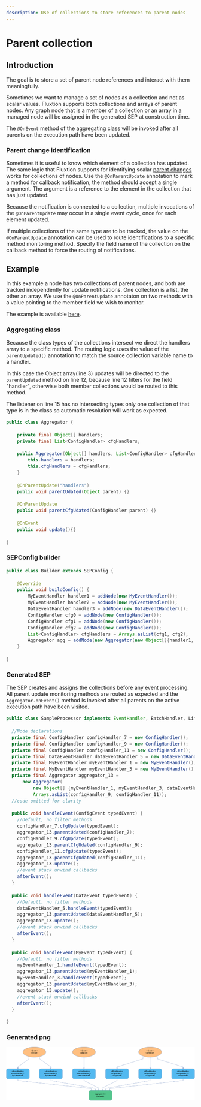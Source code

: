 ```yaml
---
description: Use of collections to store references to parent nodes
---
```


# Parent collection

## Introduction

The goal is to store a set of parent node references and interact with them meaningfully.

Sometimes we want to manage a set of nodes as a collection and not as scalar values. Fluxtion supports both collections and arrays of parent nodes. Any graph node that is a member of a collection or an array in a managed node will be assigned in the generated SEP at construction time.

The `@OnEvent` method of the aggregating class will be invoked after all parents on the execution path have been updated.

### Parent change identification

Sometimes it is useful to know which element of a collection has updated. The same logic that Fluxtion supports for identifying scalar [parent changes](parent-source-identification.md) works for collections of nodes. Use the `@OnParentUpdate` annotation to mark a method for callback notification, the method should accept a single argument. The argument is a reference to the element in the collection that has just updated. 

Because the notification is connected to a collection, multiple invocations of the `@OnParentUpdate` may occur in a single event cycle, once for each element updated.

If multiple collections of the same type are to be tracked, the value on the `@OnParentUpdate` annotation can be used to route identifications to a specific method monitoring method. Specify the field name of the collection on the callback method to force the routing of notifications. 

## Example

In this example a node has two collections of parent nodes, and both are tracked independently for update notifications. One collection is a list, the other an array. We use the `@OnParentUpdate` annotaton on two methods with a value pointing to the member field we wish to monitor.

The example is available [here](https://github.com/v12technology/fluxtion/tree/develop/examples/documentation-examples/src/main/java/com/fluxtion/example/core/events/collections).

### Aggregating class

Because the class types of the collections intersect we direct the handlers array to a specific method. The routing logic uses the value of the `parentUpdated()` annotation to match the source collection variable name to a handler. 

In this case the Object array\(line 3\) updates will be directed to the `parentUpdated` method on line 12, because line 12 filters for the field "handler", otherwise both member collections would be routed to this method.

The listener on line 15 has no intersecting types only one collection of that type is in the class so automatic resolution will work as expected.

```java
public class Aggregator {

    private final Object[] handlers;
    private final List<ConfigHandler> cfgHandlers;

    public Aggregator(Object[] handlers, List<ConfigHandler> cfgHandlers) {
        this.handlers = handlers;
        this.cfgHandlers = cfgHandlers;
    }

    @OnParentUpdate("handlers")
    public void parentUdated(Object parent) {}

    @OnParentUpdate
    public void parentCfgUdated(ConfigHandler parent) {}
    
    @OnEvent
    public void update(){}

}
```

### SEPConfig builder

```java
public class Builder extends SEPConfig {

    @Override
    public void buildConfig() {
        MyEventHandler handler1 = addNode(new MyEventHandler());
        MyEventHandler handler2 = addNode(new MyEventHandler());
        DataEventHandler handler3 = addNode(new DataEventHandler());
        ConfigHandler cfg0 = addNode(new ConfigHandler());
        ConfigHandler cfg1 = addNode(new ConfigHandler());
        ConfigHandler cfg2 = addNode(new ConfigHandler());
        List<ConfigHandler> cfgHandlers = Arrays.asList(cfg1, cfg2);
        Aggregator agg = addNode(new Aggregator(new Object[]{handler1, handler2, handler3, cfg0}, cfgHandlers));
    }

}
```

### Generated SEP

The SEP creates and assigns the collections before any event processing. All parent update monitoring methods are routed as expected and the `Aggregator.onEvent()` method is invoked after all parents on the active execution path have been visited.

```java
public class SampleProcessor implements EventHandler, BatchHandler, Lifecycle {

  //Node declarations
  private final ConfigHandler configHandler_7 = new ConfigHandler();
  private final ConfigHandler configHandler_9 = new ConfigHandler();
  private final ConfigHandler configHandler_11 = new ConfigHandler();
  private final DataEventHandler dataEventHandler_5 = new DataEventHandler();
  private final MyEventHandler myEventHandler_1 = new MyEventHandler();
  private final MyEventHandler myEventHandler_3 = new MyEventHandler();
  private final Aggregator aggregator_13 =
      new Aggregator(
          new Object[] {myEventHandler_1, myEventHandler_3, dataEventHandler_5, configHandler_7},
          Arrays.asList(configHandler_9, configHandler_11));
  //code omitted for clarity

  public void handleEvent(ConfigEvent typedEvent) {
    //Default, no filter methods
    configHandler_7.cfgUpdate(typedEvent);
    aggregator_13.parentUdated(configHandler_7);
    configHandler_9.cfgUpdate(typedEvent);
    aggregator_13.parentCfgUdated(configHandler_9);
    configHandler_11.cfgUpdate(typedEvent);
    aggregator_13.parentCfgUdated(configHandler_11);
    aggregator_13.update();
    //event stack unwind callbacks
    afterEvent();
  }

  public void handleEvent(DataEvent typedEvent) {
    //Default, no filter methods
    dataEventHandler_5.handleEvent(typedEvent);
    aggregator_13.parentUdated(dataEventHandler_5);
    aggregator_13.update();
    //event stack unwind callbacks
    afterEvent();
  }

  public void handleEvent(MyEvent typedEvent) {
    //Default, no filter methods
    myEventHandler_1.handleEvent(typedEvent);
    aggregator_13.parentUdated(myEventHandler_1);
    myEventHandler_3.handleEvent(typedEvent);
    aggregator_13.parentUdated(myEventHandler_3);
    aggregator_13.update();
    //event stack unwind callbacks
    afterEvent();
  }

}

```

### Generated png

![Sample SEP with collection  of parents](../../.gitbook/assets/sampleprocessor%20%2811%29.png)



